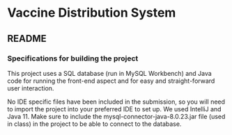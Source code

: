 # Vaccine Distribution System
## README

### Specifications for building the project

This project uses a SQL database (run in MySQL Workbench) and Java code for running the front-end aspect and for easy and straight-forward user interaction.

No IDE specific files have been included in the submission, so you will need to import the project into your preferred IDE to set up. We used IntelliJ and Java 11. Make sure to include the mysql-connector-java-8.0.23.jar file (used in class) in the project to be able to connect to the database.